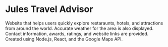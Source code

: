 # Jules Travel Advisor

Website that helps users quickly explore restaraunts, hotels, and attractions from around the world.
Accurate weather for the area is also displayed.
Contact information, awards, ratings, and website links are provided.
Created using Node.js, React, and the Google Maps API. 
